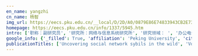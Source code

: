 ```yaml
---
en_name: yangzhi
cn_name: 杨智
img_url: https://eecs.pku.edu.cn/__local/D/2D/A0/0879E86E74833943CB2E732967E_9A3C38CC_BD6.vsb?e=.jpg
homepage: https://eecs.pku.edu.cn/info/1337/5945.htm
intro: ['职称：副研究员', '研究所：网络与信息系统研究所', '研究领域： ', '办公电话：86-10-62755342', '电子邮件：yangzhi@pku.edu.cn', '个人主页： ']
google_info: {'_filled': True, 'affiliation': 'Peking University', 'citedby': 933, 'citedby5y': 718, 'cites_per_year': {2007: 3, 2008: 4, 2009: 2, 2010: 13, 2011: 19, 2012: 20, 2013: 48, 2014: 81, 2015: 95, 2016: 121, 2017: 136, 2018: 166, 2019: 163, 2020: 35}}
publicationTitles: ['Uncovering social network sybils in the wild', 'Votetrust: Leveraging friend invitation graph to defend against social network sybils', 'CHARM: A Cost-Efficient Multi-Cloud Data Hosting Scheme with High Availability', 'AmazingStore: available, low-cost online storage service using cloudlets.', 'Seraph: an efficient, low-cost system for concurrent graph processing', 'VoteTrust: Leveraging friend invitation graph to defend against social network sybils', 'Garaph: Efficient gpu-accelerated graph processing on a single machine with balanced replication', 'A data placement scheme with time-related model for P2P storages', 'Understanding the gift-sending interaction on live-streaming video websites', 'Probabilistic failure detection for efficient distributed storage maintenance', 'Towards a more accurate availability evaluation in peer-to-peer storage systems', 'Processing concurrent graph analytics with decoupled computation model', 'Proactive video push for optimizing bandwidth consumption in hybrid CDN-P2P VoD systems', 'A Game Theoretic Model for the Formation of Navigable Small-World Networks', 'Protector: A probabilistic failure detector for cost-effective peer-to-peer storage', 'Exploring the cost-availability tradeoff in p2p storage systems', 'Exploring peer heterogeneity: Towards understanding and application', 'Uncovering user interaction dynamics in online social networks', 'SEC: A practical secure erasure coding scheme for peer-to-peer storage system', 'BCStore: Bandwidth-Efficient In-memory KV-Store with Batch Coding', 'Population distribution projection by modeling geo homophily in online social networks', 'When computing meets heterogeneous cluster: Workload assignment in graph computation', 'DeepCredit: Exploiting User Cickstream for Loan Risk Prediction in P2P Lending', 'Understanding and Surpassing Dropbox: Efficient Incremental Synchronization in Cloud Storage Services', 'SeerNet: Predicting Convolutional Neural Network Feature-Map Sparsity Through Low-Bit Quantization', 'Towards Efficient Large-Scale Graph Neural Network Computing', 'DeltaCFS: Boosting Delta Sync for Cloud Storage Services by Learning from NFS', 'Unfolding dynamics in a social network: co-evolution oflink formation and user interaction', 'NeuGraph: Parallel Deep Neural Network Computation on Large Graphs', 'Understanding the performance of offline download in real p2p networks', 'Beehive: low-cost content subscription service using cloudlets', 'Seraph: An efficient system for parallel processing on a shared graph', 'On the qos of offline download in retrieving peer-side file resource', 'Efficient data maintenance scheme for peer-to-peer storage systems', 'SDPaxos: Building Efficient Semi-Decentralized Geo-replicated State Machines.', 'ATDPS: An Adaptive Time-Dependent Push Strategy in Hybrid CDN-P2P VoD System', 'Process-driven Analysis of Dynamics in Online Social Interactions', 'AutoProc: an automatic proactive replication scheme for P2P storage', 'Peer-to-Peer 存储系统中一种高效的数据维护方案', '一种分层次的差异型 P2P 存储体系', 'A Game Theoretic Model for the Formation of Navigable Small-World Networks—The Tradeoff between Distance and Reciprocity', 'Defending against Social Network Sybils with Interaction Graph Embedding', 'Modeling geo-homopholy in online social networks for population distribution projection', 'PROB: A lightweight approach for fast content propagation in P2P networks', 'User-experience-based availability analysis model and its application in P2P storage systems', 'Autor3: Au tomated R eal-time R anking with R einforcement Learning in E-commerce Sponsored Search Advertising', 'Building efficient and available distributed transaction with Paxos-based coding consensus', 'Efficient Distributed Machine Learning with Trigger Driven Parallel Training', 'The Neutralizer: a self‐configurable failure detector for minimizing distributed storage maintenance cost']
---
```

